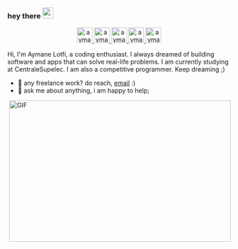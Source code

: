 ### hey there <img src="https://media.giphy.com/media/hvRJCLFzcasrR4ia7z/giphy.gif" width="25px">
<p align="center">
<a href="https://twitter.com/lotfiaymane1111">
  <img alt="aymanelotfi | Twitter" width="35px" src="https://image.flaticon.com/icons/svg/2111/2111703.svg" />
</a>
<a href="https://www.linkedin.com/in/aymane-lotfi-58861b18b/">
  <img alt="aymane lotfi 's LinkdeIN" width="35px" src="https://image.flaticon.com/icons/svg/2111/2111465.svg" />
</a>
<a href="https://www.facebook.com/aymane.lotfido/">
  <img alt="aymane lotfi's Facebook" width="35px" src="https://image.flaticon.com/icons/svg/2111/2111342.svg" />
</a>
<a href="https://www.instagram.com/aymane_lotfi/">
  <img alt="aymane lotfi's Instagram" width="35px" src="https://image.flaticon.com/icons/svg/2111/2111421.svg" />
</a>
<a href="https://open.spotify.com/user/11147618695?si=zZFn6uAGRLyoU02lsG50GA">
  <img alt="aymane lotfi's Spotify" width="35px" src="https://image.flaticon.com/icons/svg/2111/2111627.svg" />
</a>
</p>
Hi, I'm Aymane Lotfi,  a coding enthusiast. I always dreamed of building software and apps that can solve real-life problems. I am currently studying at CentraleSupelec. I am also a competitive programmer. Keep dreaming ;)


- 💼 any freelance work? do reach, [email](mailto:lotfidevers@gmail.com) :)
- 💬 ask me about anything, i am happy to help;

<img align="right" alt="GIF" src="https://github.com/abhisheknaiidu/abhisheknaiidu/blob/master/code.gif?raw=true" width="500" height="320" />


